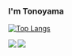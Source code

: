 ### I'm Tonoyama
[![Top Langs](https://github-readme-stats.vercel.app/api/top-langs/?username=Tonoyama)](https://github.com/Tonoyama/github-readme-stats)

<a href="https://github.com/Tonoyama/github-readme-stats">
  <img align="left" src="https://github-readme-stats.vercel.app/api?username=zizi4n5&count_private=true&show_icons=true" />
</a>
<a href="https://github.com/Tonoyama/github-readme-stats">
  <img align="left" src="https://github-readme-stats.vercel.app/api/top-langs/?username=Tonoyama" />
</a>

<!--
**Tonoyama/Tonoyama** is a ✨ _special_ ✨ repository because its `README.md` (this file) appears on your GitHub profile.

Here are some ideas to get you started:

- 🔭 I’m currently working on ...
- 🌱 I’m currently learning ...
- 👯 I’m looking to collaborate on ...
- 🤔 I’m looking for help with ...
- 💬 Ask me about ...
- 📫 How to reach me: ...
- 😄 Pronouns: ...
- ⚡ Fun fact: ...
-->
